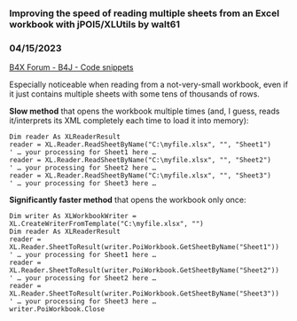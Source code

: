 ### Improving the speed of reading multiple sheets from an Excel workbook with jPOI5/XLUtils by walt61
### 04/15/2023
[B4X Forum - B4J - Code snippets](https://www.b4x.com/android/forum/threads/147456/)

Especially noticeable when reading from a not-very-small workbook, even if it just contains multiple sheets with some tens of thousands of rows.  
  
**Slow method** that opens the workbook multiple times (and, I guess, reads it/interprets its XML completely each time to load it into memory):  

```B4X
Dim reader As XLReaderResult  
reader = XL.Reader.ReadSheetByName("C:\myfile.xlsx", "", "Sheet1")  
' … your processing for Sheet1 here …  
reader = XL.Reader.ReadSheetByName("C:\myfile.xlsx", "", "Sheet2")  
' … your processing for Sheet2 here …  
reader = XL.Reader.ReadSheetByName("C:\myfile.xlsx", "", "Sheet3")  
' … your processing for Sheet3 here …
```

  
  
**Significantly faster method** that opens the workbook only once:  

```B4X
Dim writer As XLWorkbookWriter = XL.CreateWriterFromTemplate("C:\myfile.xlsx", "")  
Dim reader As XLReaderResult  
reader = XL.Reader.SheetToResult(writer.PoiWorkbook.GetSheetByName("Sheet1"))  
' … your processing for Sheet1 here …  
reader = XL.Reader.SheetToResult(writer.PoiWorkbook.GetSheetByName("Sheet2"))  
' … your processing for Sheet2 here …  
reader = XL.Reader.SheetToResult(writer.PoiWorkbook.GetSheetByName("Sheet3"))  
' … your processing for Sheet3 here …  
writer.PoiWorkbook.Close
```